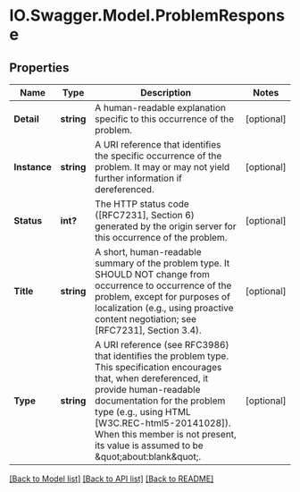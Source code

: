 # IO.Swagger.Model.ProblemResponse
## Properties

Name | Type | Description | Notes
------------ | ------------- | ------------- | -------------
**Detail** | **string** | A human-readable explanation specific to this occurrence of the problem. | [optional] 
**Instance** | **string** | A URI reference that identifies the specific occurrence of the problem.  It may or may not yield further information if dereferenced. | [optional] 
**Status** | **int?** | The HTTP status code ([RFC7231], Section 6) generated by the origin server for this occurrence of the problem. | [optional] 
**Title** | **string** | A short, human-readable summary of the problem type.  It SHOULD NOT change from occurrence to occurrence of the problem, except for purposes of localization (e.g., using proactive content negotiation; see [RFC7231], Section 3.4).  | [optional] 
**Type** | **string** | A URI reference (see RFC3986) that identifies the problem type.  This specification encourages that, when dereferenced, it provide human-readable documentation for the problem type (e.g., using HTML [W3C.REC-html5-20141028]).  When this member is not present, its value is assumed to be \&quot;about:blank\&quot;.  | [optional] 

[[Back to Model list]](../README.md#documentation-for-models) [[Back to API list]](../README.md#documentation-for-api-endpoints) [[Back to README]](../README.md)

